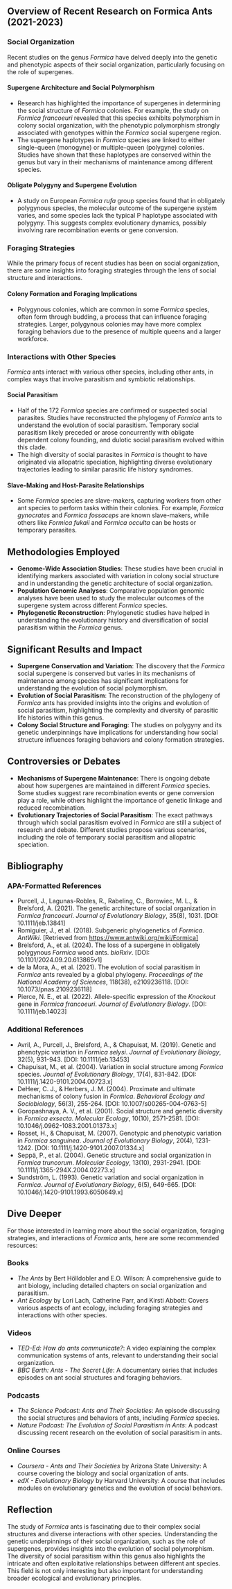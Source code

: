 ## Overview of Recent Research on Formica Ants (2021-2023)

### Social Organization

Recent studies on the genus *Formica* have delved deeply into the genetic and phenotypic aspects of their social organization, particularly focusing on the role of supergenes.

#### Supergene Architecture and Social Polymorphism
- Research has highlighted the importance of supergenes in determining the social structure of *Formica* colonies. For example, the study on *Formica francoeuri* revealed that this species exhibits polymorphism in colony social organization, with the phenotypic polymorphism strongly associated with genotypes within the *Formica* social supergene region.
- The supergene haplotypes in *Formica* species are linked to either single-queen (monogyne) or multiple-queen (polygyne) colonies. Studies have shown that these haplotypes are conserved within the genus but vary in their mechanisms of maintenance among different species.

#### Obligate Polygyny and Supergene Evolution
- A study on European *Formica rufa* group species found that in obligately polygynous species, the molecular outcome of the supergene system varies, and some species lack the typical P haplotype associated with polygyny. This suggests complex evolutionary dynamics, possibly involving rare recombination events or gene conversion.

### Foraging Strategies

While the primary focus of recent studies has been on social organization, there are some insights into foraging strategies through the lens of social structure and interactions.

#### Colony Formation and Foraging Implications
- Polygynous colonies, which are common in some *Formica* species, often form through budding, a process that can influence foraging strategies. Larger, polygynous colonies may have more complex foraging behaviors due to the presence of multiple queens and a larger workforce.

### Interactions with Other Species

*Formica* ants interact with various other species, including other ants, in complex ways that involve parasitism and symbiotic relationships.

#### Social Parasitism
- Half of the 172 *Formica* species are confirmed or suspected social parasites. Studies have reconstructed the phylogeny of *Formica* ants to understand the evolution of social parasitism. Temporary social parasitism likely preceded or arose concurrently with obligate dependent colony founding, and dulotic social parasitism evolved within this clade.
- The high diversity of social parasites in *Formica* is thought to have originated via allopatric speciation, highlighting diverse evolutionary trajectories leading to similar parasitic life history syndromes.

#### Slave-Making and Host-Parasite Relationships
- Some *Formica* species are slave-makers, capturing workers from other ant species to perform tasks within their colonies. For example, *Formica gynocrates* and *Formica fossaceps* are known slave-makers, while others like *Formica fukaii* and *Formica occulta* can be hosts or temporary parasites.

## Methodologies Employed

- **Genome-Wide Association Studies**: These studies have been crucial in identifying markers associated with variation in colony social structure and in understanding the genetic architecture of social organization.
- **Population Genomic Analyses**: Comparative population genomic analyses have been used to study the molecular outcomes of the supergene system across different *Formica* species.
- **Phylogenetic Reconstruction**: Phylogenetic studies have helped in understanding the evolutionary history and diversification of social parasitism within the *Formica* genus.

## Significant Results and Impact

- **Supergene Conservation and Variation**: The discovery that the *Formica* social supergene is conserved but varies in its mechanisms of maintenance among species has significant implications for understanding the evolution of social polymorphism.
- **Evolution of Social Parasitism**: The reconstruction of the phylogeny of *Formica* ants has provided insights into the origins and evolution of social parasitism, highlighting the complexity and diversity of parasitic life histories within this genus.
- **Colony Social Structure and Foraging**: The studies on polygyny and its genetic underpinnings have implications for understanding how social structure influences foraging behaviors and colony formation strategies.

## Controversies or Debates

- **Mechanisms of Supergene Maintenance**: There is ongoing debate about how supergenes are maintained in different *Formica* species. Some studies suggest rare recombination events or gene conversion play a role, while others highlight the importance of genetic linkage and reduced recombination.
- **Evolutionary Trajectories of Social Parasitism**: The exact pathways through which social parasitism evolved in *Formica* are still a subject of research and debate. Different studies propose various scenarios, including the role of temporary social parasitism and allopatric speciation.

## Bibliography

### APA-Formatted References

- Purcell, J., Lagunas-Robles, R., Rabeling, C., Borowiec, M. L., & Brelsford, A. (2021). The genetic architecture of social organization in *Formica francoeuri*. *Journal of Evolutionary Biology*, 35(8), 1031. [DOI: 10.1111/jeb.13841]
- Romiguier, J., et al. (2018). Subgeneric phylogenetics of *Formica*. *AntWiki*. [Retrieved from https://www.antwiki.org/wiki/Formica]
- Brelsford, A., et al. (2024). The loss of a supergene in obligately polygynous *Formica* wood ants. *bioRxiv*. [DOI: 10.1101/2024.09.20.613865v1]
- de la Mora, A., et al. (2021). The evolution of social parasitism in *Formica* ants revealed by a global phylogeny. *Proceedings of the National Academy of Sciences*, 118(38), e2109236118. [DOI: 10.1073/pnas.2109236118]
- Pierce, N. E., et al. (2022). Allele-specific expression of the *Knockout* gene in *Formica francoeuri*. *Journal of Evolutionary Biology*. [DOI: 10.1111/jeb.14023]

### Additional References

- Avril, A., Purcell, J., Brelsford, A., & Chapuisat, M. (2019). Genetic and phenotypic variation in *Formica selysi*. *Journal of Evolutionary Biology*, 32(5), 931-943. [DOI: 10.1111/jeb.13453]
- Chapuisat, M., et al. (2004). Variation in social structure among *Formica* species. *Journal of Evolutionary Biology*, 17(4), 831-842. [DOI: 10.1111/j.1420-9101.2004.00723.x]
- DeHeer, C. J., & Herbers, J. M. (2004). Proximate and ultimate mechanisms of colony fusion in *Formica*. *Behavioral Ecology and Sociobiology*, 56(3), 255-264. [DOI: 10.1007/s00265-004-0763-5]
- Goropashnaya, A. V., et al. (2001). Social structure and genetic diversity in *Formica exsecta*. *Molecular Ecology*, 10(10), 2571-2581. [DOI: 10.1046/j.0962-1083.2001.01373.x]
- Rosset, H., & Chapuisat, M. (2007). Genotypic and phenotypic variation in *Formica sanguinea*. *Journal of Evolutionary Biology*, 20(4), 1231-1242. [DOI: 10.1111/j.1420-9101.2007.01334.x]
- Seppä, P., et al. (2004). Genetic structure and social organization in *Formica truncorum*. *Molecular Ecology*, 13(10), 2931-2941. [DOI: 10.1111/j.1365-294X.2004.02273.x]
- Sundström, L. (1993). Genetic variation and social organization in *Formica*. *Journal of Evolutionary Biology*, 6(5), 649-665. [DOI: 10.1046/j.1420-9101.1993.6050649.x]

## Dive Deeper

For those interested in learning more about the social organization, foraging strategies, and interactions of *Formica* ants, here are some recommended resources:

### Books
- *The Ants* by Bert Hölldobler and E.O. Wilson: A comprehensive guide to ant biology, including detailed chapters on social organization and parasitism.
- *Ant Ecology* by Lori Lach, Catherine Parr, and Kirsti Abbott: Covers various aspects of ant ecology, including foraging strategies and interactions with other species.

### Videos
- *TED-Ed: How do ants communicate?*: A video explaining the complex communication systems of ants, relevant to understanding their social organization.
- *BBC Earth: Ants - The Secret Life*: A documentary series that includes episodes on ant social structures and foraging behaviors.

### Podcasts
- *The Science Podcast: Ants and Their Societies*: An episode discussing the social structures and behaviors of ants, including *Formica* species.
- *Nature Podcast: The Evolution of Social Parasitism in Ants*: A podcast discussing recent research on the evolution of social parasitism in ants.

### Online Courses
- *Coursera - Ants and Their Societies* by Arizona State University: A course covering the biology and social organization of ants.
- *edX - Evolutionary Biology* by Harvard University: A course that includes modules on evolutionary genetics and the evolution of social behaviors.

## Reflection

The study of *Formica* ants is fascinating due to their complex social structures and diverse interactions with other species. Understanding the genetic underpinnings of their social organization, such as the role of supergenes, provides insights into the evolution of social polymorphism. The diversity of social parasitism within this genus also highlights the intricate and often exploitative relationships between different ant species. This field is not only interesting but also important for understanding broader ecological and evolutionary principles.